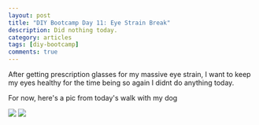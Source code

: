 ```yaml
---
layout: post
title: "DIY Bootcamp Day 11: Eye Strain Break"
description: Did nothing today.
category: articles
tags: [diy-bootcamp]
comments: true
---
```


After getting prescription glasses for my massive eye strain, I want to keep my eyes healthy for the time being so again I didnt do anything today.

For now, here's a pic from today's walk with my dog

<!-- more -->

<img src="https://lh3.googleusercontent.com/pw/ACtC-3dFmR1_wxvj6TkyvQtVNCeq1eGIBMNZ9x8b-zf4_KgP9lFOMyR8qh6BzvfAzVoLrzEbPTBY45xJ3bZYEmb_Klq2NNYJUkbbllNhVPfpb6Jt7Wcgqsif8bm4txHX2h-e7kf4MBWEika7Kyy-LyCCzQL3=w1856-h1392-no?authuser=0">

<img src="https://lh3.googleusercontent.com/pw/ACtC-3fefmEbENnzyiJbgDdTPVlcpmAstJE6hmYhwc5_ZhS9BzzEMNgYL6be5gDpOfs9nXZNMZ09eeELhxHPmU7GoEF2WOWXFIwL8Uma5JMW_ihoGMmIWvmlSIsjujXmt9if7cMeyJVmO-dM_1nRt4V_U_Gw=w1856-h1392-no?authuser=0">
